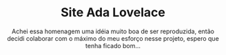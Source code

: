 <header>
  <h1>Site Ada Lovelace</h1>
  <p>
    Achei essa homenagem uma idéia muito boa de ser reproduzida,
    então decidi colaborar com o máximo do meu esforço nesse projeto,
    espero que tenha ficado bom...
  </p>
</header>
